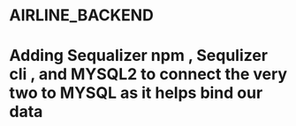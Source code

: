 # AIRLINE_BACKEND
# Adding Sequalizer npm , Sequlizer cli , and MYSQL2 to connect the very two to MYSQL as it helps bind our data 

